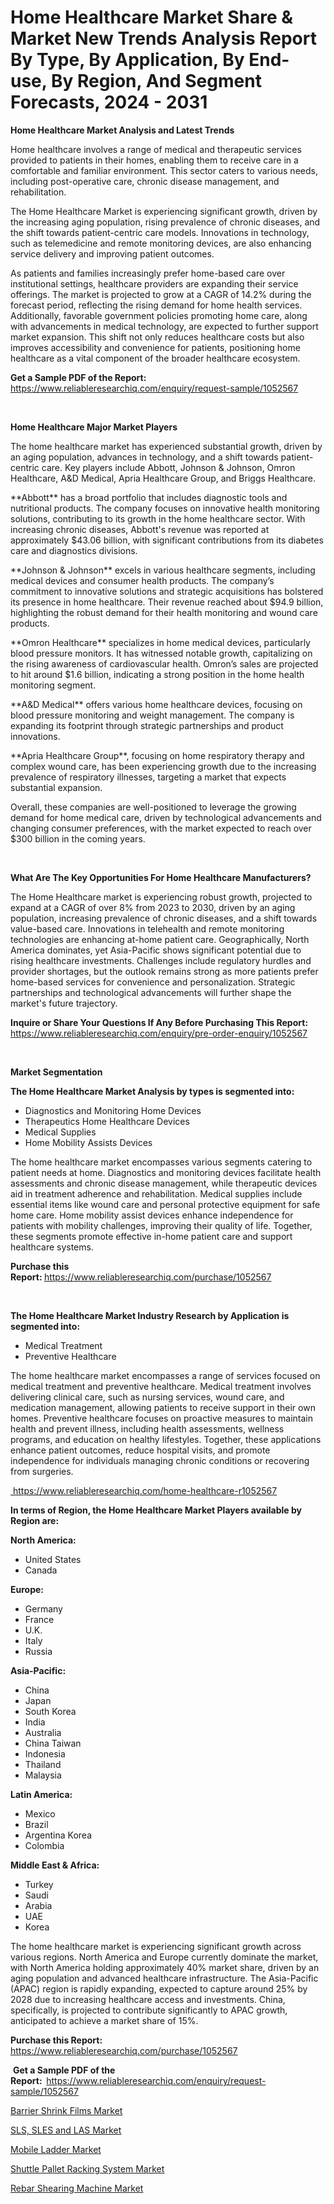 <p><h1>Home Healthcare Market Share & Market New Trends Analysis Report By Type, By Application, By End-use, By Region, And Segment Forecasts, 2024 - 2031</h1></p><p><strong>Home Healthcare Market Analysis and Latest Trends</strong></p>
<p><p>Home healthcare involves a range of medical and therapeutic services provided to patients in their homes, enabling them to receive care in a comfortable and familiar environment. This sector caters to various needs, including post-operative care, chronic disease management, and rehabilitation. </p><p>The Home Healthcare Market is experiencing significant growth, driven by the increasing aging population, rising prevalence of chronic diseases, and the shift towards patient-centric care models. Innovations in technology, such as telemedicine and remote monitoring devices, are also enhancing service delivery and improving patient outcomes. </p><p>As patients and families increasingly prefer home-based care over institutional settings, healthcare providers are expanding their service offerings. The market is projected to grow at a CAGR of 14.2% during the forecast period, reflecting the rising demand for home health services. Additionally, favorable government policies promoting home care, along with advancements in medical technology, are expected to further support market expansion. This shift not only reduces healthcare costs but also improves accessibility and convenience for patients, positioning home healthcare as a vital component of the broader healthcare ecosystem.</p></p>
<p><strong>Get a Sample PDF of the Report:&nbsp;</strong> <a href="https://www.reliableresearchiq.com/enquiry/request-sample/1052567?utm_campaign=1257&utm_medium=2&utm_source=Github&utm_content=ia&utm_term=18102024&utm_id=home-healthcare">https://www.reliableresearchiq.com/enquiry/request-sample/1052567</a></p>
<p>&nbsp;</p>
<p><strong>Home Healthcare Major Market Players</strong></p>
<p><p>The home healthcare market has experienced substantial growth, driven by an aging population, advances in technology, and a shift towards patient-centric care. Key players include Abbott, Johnson & Johnson, Omron Healthcare, A&D Medical, Apria Healthcare Group, and Briggs Healthcare.</p><p>**Abbott** has a broad portfolio that includes diagnostic tools and nutritional products. The company focuses on innovative health monitoring solutions, contributing to its growth in the home healthcare sector. With increasing chronic diseases, Abbott's revenue was reported at approximately $43.06 billion, with significant contributions from its diabetes care and diagnostics divisions.</p><p>**Johnson & Johnson** excels in various healthcare segments, including medical devices and consumer health products. The company’s commitment to innovative solutions and strategic acquisitions has bolstered its presence in home healthcare. Their revenue reached about $94.9 billion, highlighting the robust demand for their health monitoring and wound care products.</p><p>**Omron Healthcare** specializes in home medical devices, particularly blood pressure monitors. It has witnessed notable growth, capitalizing on the rising awareness of cardiovascular health. Omron’s sales are projected to hit around $1.6 billion, indicating a strong position in the home health monitoring segment.</p><p>**A&D Medical** offers various home healthcare devices, focusing on blood pressure monitoring and weight management. The company is expanding its footprint through strategic partnerships and product innovations.</p><p>**Apria Healthcare Group**, focusing on home respiratory therapy and complex wound care, has been experiencing growth due to the increasing prevalence of respiratory illnesses, targeting a market that expects substantial expansion.</p><p>Overall, these companies are well-positioned to leverage the growing demand for home medical care, driven by technological advancements and changing consumer preferences, with the market expected to reach over $300 billion in the coming years.</p></p>
<p>&nbsp;</p>
<p><strong>What Are The Key Opportunities For Home Healthcare Manufacturers?</strong></p>
<p><p>The Home Healthcare market is experiencing robust growth, projected to expand at a CAGR of over 8% from 2023 to 2030, driven by an aging population, increasing prevalence of chronic diseases, and a shift towards value-based care. Innovations in telehealth and remote monitoring technologies are enhancing at-home patient care. Geographically, North America dominates, yet Asia-Pacific shows significant potential due to rising healthcare investments. Challenges include regulatory hurdles and provider shortages, but the outlook remains strong as more patients prefer home-based services for convenience and personalization. Strategic partnerships and technological advancements will further shape the market's future trajectory.</p></p>
<p><strong>Inquire or Share Your Questions If Any Before Purchasing This Report:</strong> <a href="https://www.reliableresearchiq.com/enquiry/pre-order-enquiry/1052567?utm_campaign=1257&utm_medium=2&utm_source=Github&utm_content=ia&utm_term=18102024&utm_id=home-healthcare">https://www.reliableresearchiq.com/enquiry/pre-order-enquiry/1052567</a></p>
<p>&nbsp;</p>
<p><strong>Market Segmentation</strong></p>
<p><strong>The Home Healthcare Market Analysis by types is segmented into:</strong></p>
<p><ul><li>Diagnostics and Monitoring Home Devices</li><li>Therapeutics Home Healthcare Devices</li><li>Medical Supplies</li><li>Home Mobility Assists Devices</li></ul></p>
<p><p>The home healthcare market encompasses various segments catering to patient needs at home. Diagnostics and monitoring devices facilitate health assessments and chronic disease management, while therapeutic devices aid in treatment adherence and rehabilitation. Medical supplies include essential items like wound care and personal protective equipment for safe home care. Home mobility assist devices enhance independence for patients with mobility challenges, improving their quality of life. Together, these segments promote effective in-home patient care and support healthcare systems.</p></p>
<p><strong>Purchase this Report:&nbsp;</strong><a href="https://www.reliableresearchiq.com/purchase/1052567?utm_campaign=1257&utm_medium=2&utm_source=Github&utm_content=ia&utm_term=18102024&utm_id=home-healthcare">https://www.reliableresearchiq.com/purchase/1052567</a></p>
<p>&nbsp;</p>
<p><strong>The Home Healthcare Market Industry Research by Application is segmented into:</strong></p>
<p><ul><li>Medical Treatment</li><li>Preventive Healthcare</li></ul></p>
<p><p>The home healthcare market encompasses a range of services focused on medical treatment and preventive healthcare. Medical treatment involves delivering clinical care, such as nursing services, wound care, and medication management, allowing patients to receive support in their own homes. Preventive healthcare focuses on proactive measures to maintain health and prevent illness, including health assessments, wellness programs, and education on healthy lifestyles. Together, these applications enhance patient outcomes, reduce hospital visits, and promote independence for individuals managing chronic conditions or recovering from surgeries.</p></p>
<p><a href="https://www.reliableresearchiq.com/home-healthcare-r1052567?utm_campaign=1257&utm_medium=2&utm_source=Github&utm_content=ia&utm_term=18102024&utm_id=home-healthcare">&nbsp;https://www.reliableresearchiq.com/home-healthcare-r1052567</a></p>
<p><strong>In terms of Region, the Home Healthcare Market Players available by Region are:</strong></p>
<p>
    <p> <strong> North America: </strong>
        <ul>
            <li>United States</li>
            <li>Canada</li>
        </ul>
        </p> 
    <p> <strong> Europe: </strong>
        <ul>
            <li>Germany</li>
            <li>France</li>
            <li>U.K.</li>
            <li>Italy</li>
            <li>Russia</li>
        </ul>
        </p> 
    <p> <strong> Asia-Pacific: </strong>
        <ul>
            <li>China</li>
            <li>Japan</li>
            <li>South Korea</li>
            <li>India</li>
            <li>Australia</li>
            <li>China Taiwan</li>
            <li>Indonesia</li>
            <li>Thailand</li>
            <li>Malaysia</li>
        </ul>
        </p> 
    <p> <strong> Latin America: </strong>
        <ul>
            <li>Mexico</li>
            <li>Brazil</li>
            <li>Argentina Korea</li>
            <li>Colombia</li>
        </ul>
        </p> 
    <p> <strong> Middle East & Africa: </strong>
        <ul>
            <li>Turkey</li>
            <li>Saudi</li>
            <li>Arabia</li>
            <li>UAE</li>
            <li>Korea</li>
        </ul>
    </p>
    </p>
<p><p>The home healthcare market is experiencing significant growth across various regions. North America and Europe currently dominate the market, with North America holding approximately 40% market share, driven by an aging population and advanced healthcare infrastructure. The Asia-Pacific (APAC) region is rapidly expanding, expected to capture around 25% by 2028 due to increasing healthcare access and investments. China, specifically, is projected to contribute significantly to APAC growth, anticipated to achieve a market share of 15%.</p></p>
<p><strong>Purchase this Report: </strong><a href="https://www.reliableresearchiq.com/purchase/1052567?utm_campaign=1257&utm_medium=2&utm_source=Github&utm_content=ia&utm_term=18102024&utm_id=home-healthcare">https://www.reliableresearchiq.com/purchase/1052567</a></p>
<p>&nbsp;<strong>Get a Sample PDF of the Report:&nbsp;&nbsp;</strong><a href="https://www.reliableresearchiq.com/enquiry/request-sample/1052567?utm_campaign=1257&utm_medium=2&utm_source=Github&utm_content=ia&utm_term=18102024&utm_id=home-healthcare">https://www.reliableresearchiq.com/enquiry/request-sample/1052567</a></p>
<p><strong></strong></p>
<p><p><a href="https://github.com/kathlinesadup/Market-Research-Report-List-1/blob/main/barrier-shrink-films-market.md?utm_campaign=1257&utm_medium=2&utm_source=Github&utm_content=ia&utm_term=18102024&utm_id=home-healthcare">Barrier Shrink Films Market</a></p><p><a href="https://github.com/cydskenna/Market-Research-Report-List-1/blob/main/sls-sles-and-las-market.md?utm_campaign=1257&utm_medium=2&utm_source=Github&utm_content=ia&utm_term=18102024&utm_id=home-healthcare">SLS, SLES and LAS Market</a></p><p><a href="https://issuu.com/reportprime-2/docs/mobile-ladder-market-size-2030.pptx_4af030777ea7af?utm_campaign=1257&utm_medium=2&utm_source=Github&utm_content=ia&utm_term=18102024&utm_id=home-healthcare">Mobile Ladder Market</a></p><p><a href="https://www.linkedin.com/pulse/driving-forces-global-shuttle-pallet-racking-system-market-trends-myxec?utm_campaign=1257&utm_medium=2&utm_source=Github&utm_content=ia&utm_term=18102024&utm_id=home-healthcare">Shuttle Pallet Racking System Market</a></p><p><a href="https://www.linkedin.com/pulse/rebar-shearing-machine-market-size-segmentation-trends-growth-iuptc?utm_campaign=1257&utm_medium=2&utm_source=Github&utm_content=ia&utm_term=18102024&utm_id=home-healthcare">Rebar Shearing Machine Market</a></p></p>